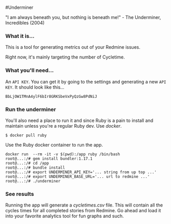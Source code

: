 #Underminer

"I am always beneath you, but nothing is beneath me!" - The Underminer, Incredibles (2004)

### What it is...

This is a tool for generating metrics out of your Redmine issues. 

Right now, it's mainly targeting the number of Cycletime. 

### What you'll need...

An `API KEY`. You can get it by going to the settings and generating a new `API KEY`. It should look like this...

    BbLjOW1TMnA4ylF6bIr8GRKSbeVxPyQzGw8PdNiJ


### Run the underminer

You'll also need a place to run it and since Ruby is a pain to install and maintain unless you're a regular Ruby dev. Use *docker*.

```
$ docker pull ruby
```

Use the Ruby docker container to run the app.

```
docker run  --rm -it -v $(pwd):/app ruby /bin/bash
root@...:/# gem install bundler:1.17.1
root@...:/# cd /app
root@...:/# bundle install
root@...:/# export UNDERMINER_API_KEY='... string from up top ...'
root@...:/# export UNDERMINER_BASE_URL='... url to redmine ...'
root@...:/# ./underminer

```

### See results

Running the app will generate a *cycletimes.csv* file. This will contain all the cycles times for all completed stories from Redmine. Go ahead and load it into your favorite analytics tool for fun graphs and such.

